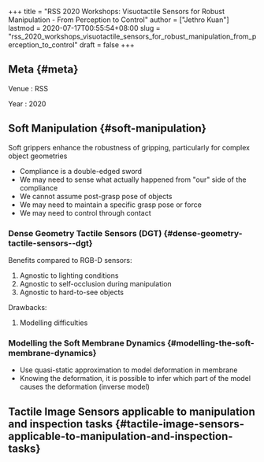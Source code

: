 +++
title = "RSS 2020 Workshops: Visuotactile Sensors for Robust Manipulation - From Perception to Control"
author = ["Jethro Kuan"]
lastmod = 2020-07-17T00:55:54+08:00
slug = "rss_2020_workshops_visuotactile_sensors_for_robust_manipulation_from_perception_to_control"
draft = false
+++

## Meta {#meta}

Venue
: RSS

Year
: 2020

## Soft Manipulation {#soft-manipulation}

Soft grippers enhance the robustness of gripping, particularly for complex object geometries

- Compliance is a double-edged sword
- We may need to sense what actually happened from "our" side of the compliance
- We cannot assume post-grasp pose of objects
- We may need to maintain a specific grasp pose or force
- We may need to control through contact

### Dense Geometry Tactile Sensors (DGT) {#dense-geometry-tactile-sensors--dgt}

Benefits compared to RGB-D sensors:

1.  Agnostic to lighting conditions
2.  Agnostic to self-occlusion during manipulation
3.  Agnostic to hard-to-see objects

Drawbacks:

1.  Modelling difficulties

### Modelling the Soft Membrane Dynamics {#modelling-the-soft-membrane-dynamics}

- Use quasi-static approximation to model deformation in membrane
- Knowing the deformation, it is possible to infer which part of the model causes the deformation (inverse model)

## Tactile Image Sensors applicable to manipulation and inspection tasks {#tactile-image-sensors-applicable-to-manipulation-and-inspection-tasks}

